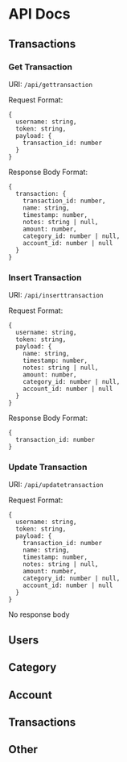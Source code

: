 # API Docs
## Transactions
### Get Transaction
  URI: `/api/gettransaction`

  Request Format:
  ```
  {
    username: string,
    token: string,
    payload: {
      transaction_id: number
    }
  }
  ```
  
  Response Body Format:
  ```
  {
    transaction: {
      transaction_id: number,
      name: string,
      timestamp: number,
      notes: string | null,
      amount: number,
      category_id: number | null,
      account_id: number | null
    }
  }
  ```

### Insert Transaction
URI: `/api/inserttransaction`

  Request Format:
  ```
  {
    username: string,
    token: string,
    payload: {
      name: string,
      timestamp: number,
      notes: string | null,
      amount: number,
      category_id: number | null,
      account_id: number | null
    }
  }
  ```
  
  Response Body Format:
  ```
  {
    transaction_id: number
  }
  ```

### Update Transaction
URI: `/api/updatetransaction`

  Request Format:
  ```
  {
    username: string,
    token: string,
    payload: {
      transaction_id: number
      name: string,
      timestamp: number,
      notes: string | null,
      amount: number,
      category_id: number | null,
      account_id: number | null
    }
  }
  ```
  
  No response body
  
## Users

## Category

## Account

## Transactions

## Other
